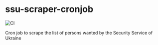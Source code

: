 # ssu-scraper-cronjob

![CI](https://github.com/myrotvorets/ssu-scraper-cronjob/workflows/CI/badge.svg)

Cron job to scrape the list of persons wanted by the Security Service of Ukraine
